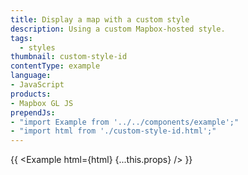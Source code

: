 ```yaml
---
title: Display a map with a custom style
description: Using a custom Mapbox-hosted style.
tags:
  - styles
thumbnail: custom-style-id
contentType: example
language:
- JavaScript
products:
- Mapbox GL JS
prependJs:
- "import Example from '../../components/example';"
- "import html from './custom-style-id.html';"
---
```


{{ <Example html={html} {...this.props} /> }}
